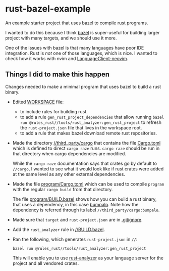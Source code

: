 # rust-bazel-example

An example starter project that uses bazel to compile rust programs.

I wanted to do this because I think [bazel] is super-useful for building larger
project with many targets, and we should use it more.

One of the issues with bazel is that many languages have poor IDE integration.
Rust is *not* one of those languages, which is nice. I wanted to check how it
works with nvim and [LanguageClient-neovim][lcneovim].

## Things I did to make this happen

Changes needed to make a minimal program that uses bazel to build a rust binary.

* Edited [WORKSPACE](workspace) file:

  * to include rules for building rust.
  * to add a rule `gen_rust_project_dependencies` that allow running
    `bazel run @rules_rust//tools/rust_analyzer:gen_rust_project`
    to refresh the `rust-project.json` file that lives in the workspace
    root.
  * to add a rule that makes bazel download remote rust repositories.

* Made the directory [//third_party/cargo](third_party/cargo) that contains the
  file [Cargo.toml](third_party/cargo/Cargo.toml) which is defined to direct
  `cargo raze` runs.  `cargo raze` should be run in that directory when cargo
  dependencies are modified.

  While the `cargo-raze` documentation says that crates go by default to `//cargo`,
  I wanted to see what it would look like if rust crates were added at the same level
  as any other external dependencies.

* Made the file [program/Cargo.toml](program/Cargo.toml) which can be used to 
  compile `program` with the regular `cargo build` from that directory.

  The file [program/BUILD.bazel](program/BUILD.bazel) shows how you can build a
  rust binary, that uses a dependency, in this case [bumpalo][bpl].  Note how
  the dependency is referred through its label `//third_party/cargo:bumpalo`.

* Made sure that `target` and `rust-project.json` are in
  [.gitignore](.gitignore).

* Add the `rust_analyzer` rule in [//BUILD.bazel](BUILD.bazel).

* Ran the following, which generates `rust-project.json` in `//`:

  ```
  bazel run @rules_rust//tools/rust_analyzer:gen_rust_project
  ```

  This will enable you to use [rust-analyzer][ra] as your language server for
  the project and all vendored crates.

[bazel]: https://bazel.io
[bpl]: https://docs.rs/bumpalo 
[cr]: https://github.com/google/cargo-raze
[lcneovim]: https://github.com/autozimu/LanguageClient-neovim
[ra]: https://rust-analyzer.github.io
